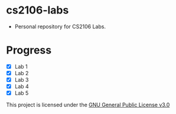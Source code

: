# cs2106-labs

 - Personal repository for CS2106 Labs.
 
 # Progress
- [x] Lab 1
- [x] Lab 2
- [x] Lab 3
- [x] Lab 4
- [x] Lab 5

This project is licensed under the [GNU General Public License v3.0](LICENSE)

